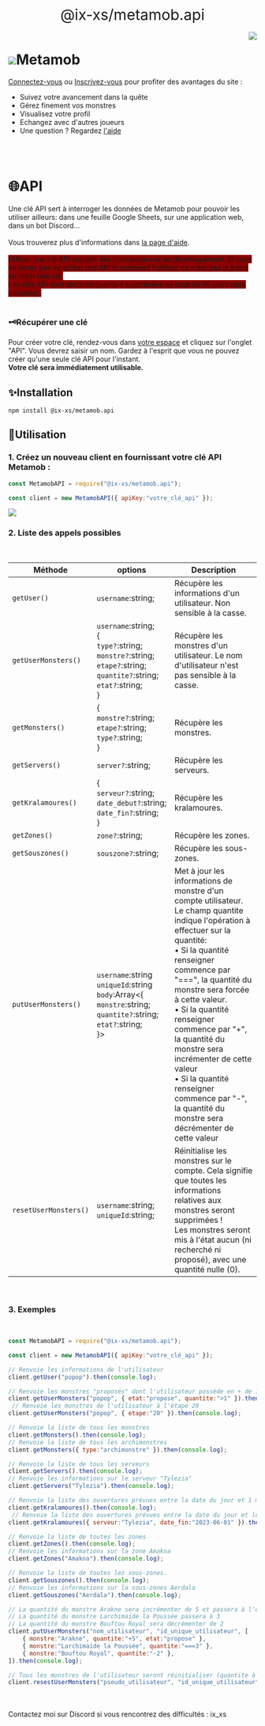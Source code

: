 <div align=center>
<span style="font-size:30px;">@ix-xs/metamob.api</span><br>
<br>
</div>

<img align=right src="https://metamob.fr/img/otomai.png">
<h1><img src="https://metamob.fr/img/logo.png">Metamob</h1>
<a href="https://metamob.fr/connexion">Connectez-vous</a> ou <a href="https://metamob.fr/inscription">Inscrivez-vous</a> pour profiter des avantages du site :
    <ul>
        <li>Suivez votre avancement dans la quête</li>
        <li>Gérez finement vos monstres</li>
        <li>Visualisez votre profil</li>
        <li>Echangez avec d'autres joueurs</li>
        <li>Une question ? Regardez <a href="https://metamob.fr/aide">l'aide</a></li>
      </ul>
<br>
<br>
<h1>🌐API</h1>
Une clé API sert à interroger les données de Metamob pour pouvoir les utiliser ailleurs: dans une feuille Google Sheets, sur une application web, dans un bot Discord...
<br><br>
Vous trouverez plus d'informations dans <a href="https://metamob.fr/aide/api">la page d'aide</a>.
<br><br>
<span style="background-color: DarkRed;">Utiliser une clé API requiert des connaissances en développement. Si vous ne savez pas ce qu'est une API ni comment l'utiliser, ce n'est pas la peine de créer une clé.<br>
Les clés API sont automatiquement supprimées au bout de 90 jours sans utilisation.</span>
<br>
<br>
<h3> 🗝️Récupérer une clé </h3>
Pour créer votre clé, rendez-vous dans <a href="https://metamob.fr/utilisateur/mon_profil">votre espace</a> et cliquez sur l'onglet "API".
Vous devrez saisir un nom. Gardez à l'esprit que vous ne pouvez créer qu'une seule clé API pour l'instant.<br>
<b>Votre clé sera immédiatement utilisable.</b>
<br>
<h2>✨Installation</h2>

`npm install @ix-xs/metamob.api`
<br>
<h2>👀Utilisation</h2>
<h3>1. Créez un nouveau client en fournissant votre clé API Metamob :</h3>

```js
const MetamobAPI = require("@ix-xs/metamob.api");

const client = new MetamobAPI({ apiKey:"votre_clé_api" });
```

<img src="https://user-images.githubusercontent.com/114710533/234149976-268042b8-9300-4fda-92f8-fa781541abad.png">

<br>
<h3>2. Liste des appels possibles</h3>
<br>

Méthode | options | Description |
| --- | --- | --- |
| `getUser()` | `username`:string; | Récupère les informations d'un utilisateur. Non sensible à la casse. |
| `getUserMonsters()` | `username`:string;<br>{<br>`type?`:string;<br>`monstre?`:string;<br>`etape?`:string;<br>`quantite?`:string;<br>`etat?`:string;<br>} | Récupère les monstres d'un utilisateur. Le nom d'utilisateur n'est pas sensible à la casse. |
| `getMonsters()` | {<br>`monstre?`:string;<br>`etape?`:string;<br>`type?`:string;<br>} | Récupère les monstres. |
| `getServers()` | `server?`:string; | Récupère les serveurs. |
| `getKralamoures()` | {<br>`serveur?`:string;<br>`date_debut?`:string;<br>`date_fin?`:string;<br>} | Récupère les kralamoures. |
| `getZones()` | `zone?`:string; | Récupère les zones. |
| `getSouszones()` | `souszone?`:string; | Récupère les sous-zones. |
| `putUserMonsters()` | `username`:string<br>`uniqueId`:string<br>`body`:Array<{<br>`monstre`:string;<br>`quantite?`:string;<br>`etat?`:string;<br>}> | Met à jour les informations de monstre d'un compte utilisateur.<br>Le champ quantite indique l'opération à effectuer sur la quantité:<br>• Si la quantité renseigner commence par "===", la quantité du monstre sera forcée à cette valeur.<br>• Si la quantité renseigner commence par "+", la quantité du monstre sera incrémenter de cette valeur<br>• Si la quantité renseigner commence par "-", la quantité du monstre sera décrémenter de cette valeur  |
| `resetUserMonsters()` | `username`:string;<br>`uniqueId`:string; | Réinitialise les monstres sur le compte. Cela signifie que toutes les informations relatives aux monstres seront supprimées !<br>Les monstres seront mis à l'état aucun (ni recherché ni proposé), avec une quantité nulle (0). |

<br>
<h3>3. Exemples</h3>
<br>


```js
const MetamobAPI = require("@ix-xs/metamob.api");

const client = new MetamobAPI({ apiKey:"votre_clé_api" });

// Renvoie les informations de l'utilisateur
client.getUser("popop").then(console.log);

// Renvoie les monstres "proposés" dont l'utilisateur possède en + de 1 exemplaire
client.getUserMonsters("popop", { etat:"propose", quantite:">1" }).then(console.log);
 // Renvoie les monstres de l'utilisateur à l'étape 20
client.getUserMonsters("popop", { etape:"20" }).then(console.log);

// Renvoie la liste de tous les monstres
client.getMonsters().then(console.log);
// Renvoie la liste de tous les archimonstres
client.getMonsters({ type:"archimonstre" }).then(console.log);

// Renvoie la liste de tous les serveurs
client.getServers().then(console.log);
// Renvoie les informations sur le serveur "Tylezia"
client.getServers("Tylezia").then(console.log);

// Renvoie la liste des ouvertures prévues entre la date du jour et 1 mois plus tard
client.getKralamoures().then(console.log);
 // Renvoie la liste des ouvertures prévues entre la date du jour et le 01 juin 2024 sur le serveur Tylezia
client.getKralamoures({ serveur:"Tylezia", date_fin:"2023-06-01" }).then(console.log);

// Renvoie la liste de toutes les zones
client.getZones().then(console.log); 
// Renvoie les informations sur la zone Amakna
client.getZones("Amakna").then(console.log);

// Renvoie la liste de toutes les sous-zones.
client.getSouszones().then(console.log);
// Renvoie les informations sur la sous-zones Aerdala
client.getSouszones("Aerdala").then(console.log);

// La quantité du monstre Arakne sera incrémenter de 5 et passera à l'état proposé
// La quantité du monstre Larchimaide la Poussée passera à 3
// La quantité du monstre Bouftou Royal sera décrémenter de 2
client.putUserMonsters("nom_utilisateur", "id_unique_utilisateur", [
	{ monstre:"Arakne", quantite:"+5", etat:"propose" },
	{ monstre:"Larchimaide la Poussée", quantite:"===3" },
	{ monstre:"Bouftou Royal", quantite:"-2" },
]).then(console.log);

// Tous les monstres de l'utilisateur seront réinitialiser (quantite à 0 et aucun état)
client.resestUserMonsters("pseudo_utilisateur", "id_unique_utilisateur").then(console.log);
```
<br>
<br>
Contactez moi sur Discord si vous rencontrez des difficultés : ix_xs

